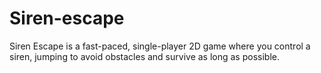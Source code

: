 # Siren-escape
Siren Escape is a fast-paced, single-player 2D game where you control a siren, jumping to avoid obstacles and survive as long as possible.
